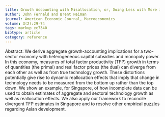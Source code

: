 ```yaml
---
title: Growth Accounting with Misallocation, or, Doing Less with More in Singapore
author: John Fernald and Brent Neiman
journal: American Economic Journal, Macroeconomics
volume: 3(2):29-74
tags: markup ec7340
bibtype: article
category: reference
---
```

Abstract: We derive aggregate growth-accounting implications for a two-sector economy with heterogeneous capital subsidies and monopoly power. In this economy, measures of total factor productivity (TFP) growth in terms of quantities (the primal) and real factor prices (the dual) can diverge from each other as well as from true technology growth. These distortions potentially give rise to dynamic reallocation effects that imply that change in technology needs to be measured from the bottom up rather than the top down. We show an example, for Singapore, of how incomplete data can be used to obtain estimates of aggregate and sectoral technology growth as well as reallocation effects. We also apply our framework to reconcile divergent TFP estimates in Singapore and to resolve other empirical puzzles regarding Asian development.
